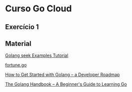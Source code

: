 # Curso Go Cloud

## Exercício 1

## Material

[Golang seek Examples Tutorial](https://www.golinuxcloud.com/golang-seek/)

[fortune.go](https://github.com/bmc/fortune-go/blob/master/fortune.go)

[How to Get Started with Golang – a Developer Roadmap](https://www.freecodecamp.org/news/golang-developer-roadmap/)

[The Golang Handbook – A Beginner's Guide to Learning Go](https://www.freecodecamp.org/news/learn-golang-handbook/)
